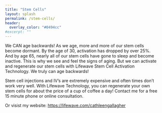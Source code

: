 ```yaml
---
title: "Stem Cells"
layout: splash
permalink: /stem-cells/
header:
  overlay_color: "#0494cc"
#excerpt: ""
---
```


We CAN age backwards! As we age, more and more of our stem cells become dormant. By the age of 30, activation has dropped by over 25%. And by age 65, nearly all of our stem cells have gone to sleep and become inactive. This is why we see and feel the signs of aging. But we can activate and regenerate our stem cells with Lifewave Stem Cell Activation Technology. We truly can age backwards!

Stem cell injections and IV’s are extremely expensive and often times don’t work very well. With Lifewave Technology, you can regenerate your own stem cells for 
about the price of a cup of coffee a day! Contact me for a free 15 minute phone or online consultation. 

Or visist my website:
https://lifewave.com/cathleengallagher